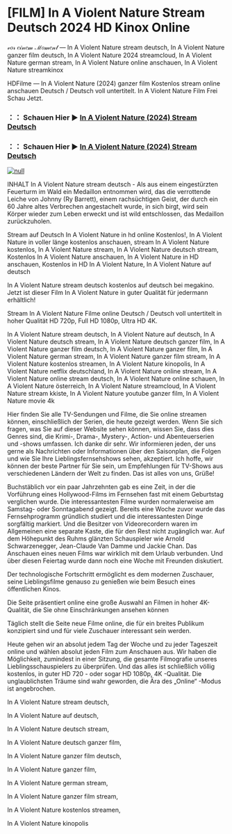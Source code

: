 # [FILM] In A Violent Nature Stream Deutsch 2024 HD Kinox Online
𝓋𝑜𝓇 𝑒𝒾𝓃𝑒𝓂 ℳ𝑜𝓂𝑒𝓃𝓉 — In A Violent Nature stream deutsch, In A Violent Nature ganzer film deutsch, In A Violent Nature 2024 streamcloud, In A Violent Nature german stream, In A Violent Nature online anschauen, In A Violent Nature streamkinox

HDFilme — In A Violent Nature (2024) ganzer film Kostenlos stream online anschauen Deutsch / Deutsch voll untertitelt. In A Violent Nature Film Frei Schau Jetzt.

### ：： Schauen Hier ▶ [In A Violent Nature (2024) Stream Deutsch](https://t.co/fsNeNYLavc)

### ：： Schauen Hier ▶ [In A Violent Nature (2024) Stream Deutsch](https://t.co/fsNeNYLavc)

[![null](https://static.wixstatic.com/media/855a25_043b5abeb4ae4d35ac003198e7fe56ed~mv2.gif)](https://t.co/fsNeNYLavc)

INHALT In A Violent Nature stream deutsch - Als aus einem eingestürzten Feuerturm im Wald ein Medaillon entnommen wird, das die verrottende Leiche von Johnny (Ry Barrett), einem rachsüchtigen Geist, der durch ein 60 Jahre altes Verbrechen angestachelt wurde, in sich birgt, wird sein Körper wieder zum Leben erweckt und ist wild entschlossen, das Medaillon zurückzuholen.

Stream auf Deutsch In A Violent Nature in hd online Kostenlos!, In A Violent Nature in voller länge kostenlos anschauen, stream In A Violent Nature kostenlos, In A Violent Nature stream, In A Violent Nature deutsch stream, Kostenlos In A Violent Nature anschauen, In A Violent Nature in HD anschauen, Kostenlos in HD In A Violent Nature, In A Violent Nature auf deutsch

In A Violent Nature stream deutsch kostenlos auf deutsch bei megakino. Jetzt ist dieser Film In A Violent Nature in guter Qualität für jedermann erhältlich!

Stream In A Violent Nature Filme online Deutsch / Deutsch voll untertitelt in hoher Qualität HD 720p, Full HD 1080p, Ultra HD 4K.

In A Violent Nature stream deutsch, In A Violent Nature auf deutsch, In A Violent Nature deutsch stream, In A Violent Nature deutsch ganzer film, In A Violent Nature ganzer film deutsch, In A Violent Nature ganzer film, In A Violent Nature german stream, In A Violent Nature ganzer film stream, In A Violent Nature kostenlos streamen, In A Violent Nature kinopolis, In A Violent Nature netflix deutschland, In A Violent Nature online stream, In A Violent Nature online stream deutsch, In A Violent Nature online schauen, In A Violent Nature österreich, In A Violent Nature streamcloud, In A Violent Nature stream kkiste, In A Violent Nature youtube ganzer film, In A Violent Nature movie 4k

Hier finden Sie alle TV-Sendungen und Filme, die Sie online streamen können, einschließlich der Serien, die heute gezeigt werden. Wenn Sie sich fragen, was Sie auf dieser Website sehen können, wissen Sie, dass dies Genres sind, die Krimi-, Drama-, Mystery-, Action- und Abenteuerserien und -shows umfassen. Ich danke dir sehr. Wir informieren jeden, der uns gerne als Nachrichten oder Informationen über den Saisonplan, die Folgen und wie Sie Ihre Lieblingsfernsehshows sehen, akzeptiert. Ich hoffe, wir können der beste Partner für Sie sein, um Empfehlungen für TV-Shows aus verschiedenen Ländern der Welt zu finden. Das ist alles von uns, Grüße!

Buchstäblich vor ein paar Jahrzehnten gab es eine Zeit, in der die Vorführung eines Hollywood-Films im Fernsehen fast mit einem Geburtstag verglichen wurde. Die interessantesten Filme wurden normalerweise am Samstag- oder Sonntagabend gezeigt. Bereits eine Woche zuvor wurde das Fernsehprogramm gründlich studiert und die interessantesten Dinge sorgfältig markiert. Und die Besitzer von Videorecordern waren im Allgemeinen eine separate Kaste, die für den Rest nicht zugänglich war. Auf dem Höhepunkt des Ruhms glänzten Schauspieler wie Arnold Schwarzenegger, Jean-Claude Van Damme und Jackie Chan. Das Anschauen eines neuen Films war wirklich mit dem Urlaub verbunden. Und über diesen Feiertag wurde dann noch eine Woche mit Freunden diskutiert.

Der technologische Fortschritt ermöglicht es dem modernen Zuschauer, seine Lieblingsfilme genauso zu genießen wie beim Besuch eines öffentlichen Kinos.

Die Seite präsentiert online eine große Auswahl an Filmen in hoher 4K-Qualität, die Sie ohne Einschränkungen ansehen können

Täglich stellt die Seite neue Filme online, die für ein breites Publikum konzipiert sind und für viele Zuschauer interessant sein werden.

Heute gehen wir an absolut jedem Tag der Woche und zu jeder Tageszeit online und wählen absolut jeden Film zum Anschauen aus. Wir haben die Möglichkeit, zumindest in einer Sitzung, die gesamte Filmografie unseres Lieblingsschauspielers zu überprüfen. Und das alles ist schließlich völlig kostenlos, in guter HD 720 - oder sogar HD 1080p, 4K -Qualität. Die unglaublichsten Träume sind wahr geworden, die Ära des „Online“ -Modus ist angebrochen.

In A Violent Nature stream deutsch,

In A Violent Nature auf deutsch,

In A Violent Nature deutsch stream,

In A Violent Nature deutsch ganzer film,

In A Violent Nature ganzer film deutsch,

In A Violent Nature ganzer film,

In A Violent Nature german stream,

In A Violent Nature ganzer film stream,

In A Violent Nature kostenlos streamen,

In A Violent Nature kinopolis

